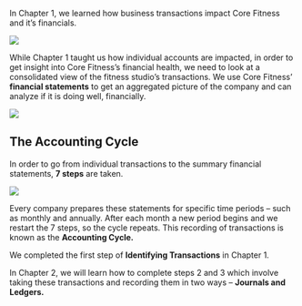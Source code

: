 In Chapter 1, we learned how business transactions impact Core Fitness and it’s financials.

![](./Chapter_2_Recording_accounting_transactions/media/00_Introduction/image1.png)

While Chapter 1 taught us how individual accounts are impacted, in order to get insight into Core Fitness’s financial health, we need to look at a consolidated view of the fitness studio’s transactions. We use Core Fitness’ **financial statements** to get an aggregated picture of the company and can analyze if it is doing well, financially.

![](./Chapter_2_Recording_accounting_transactions/media/00_Introduction/image2.png)

## The Accounting Cycle

In order to go from individual transactions to the summary financial statements, **7 steps** are taken.

![](./Chapter_2_Recording_accounting_transactions/media/00_Introduction/image3.png)

Every company prepares these statements for specific time periods – such as monthly and annually. After each month a new period begins and we restart the 7 steps, so the cycle repeats. This recording of transactions is known as the **Accounting Cycle.**

We completed the first step of **Identifying Transactions** in Chapter 1.

In Chapter 2, we will learn how to complete steps 2 and 3 which involve taking these transactions and recording them in two ways – **Journals and Ledgers.**
